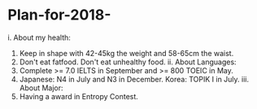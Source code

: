 # Plan-for-2018-
i. About my health:
  1. Keep in shape with 42-45kg the weight and 58-65cm the waist.
  2. Don't eat fatfood. Don't eat unhealthy food.
ii. About Languages:
3. Complete >= 7.0 IELTS in September and >= 800 TOEIC in May.
4. Japanese: N4 in July and N3 in December. Korea: TOPIK I in July.
iii. About Major:
4. Having a award in Entropy Contest.
